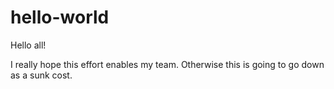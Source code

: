 # hello-world

Hello all!

I really hope this effort enables my team. Otherwise this is going to go down as a sunk cost.
